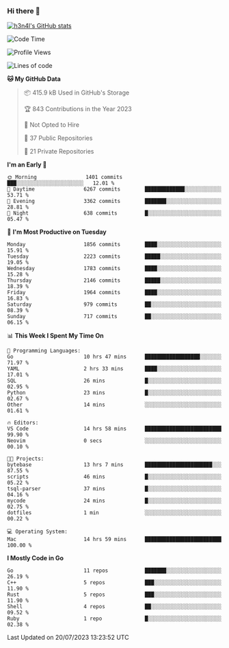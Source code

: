 ### Hi there 👋

[![h3n4l's GitHub stats](https://github-readme-stats.vercel.app/api?username=h3n4l&count_private=true&show_icons=true&theme=radical)](https://github.com/h3n4l/github-readme-stats)

<!--START_SECTION:waka-->
![Code Time](http://img.shields.io/badge/Code%20Time-1%2C424%20hrs%2036%20mins-blue)

![Profile Views](http://img.shields.io/badge/Profile%20Views-0-blue)

![Lines of code](https://img.shields.io/badge/From%20Hello%20World%20I%27ve%20Written-3.2%20million%20lines%20of%20code-blue)

**🐱 My GitHub Data** 

> 📦 415.9 kB Used in GitHub's Storage 
 > 
> 🏆 843 Contributions in the Year 2023
 > 
> 🚫 Not Opted to Hire
 > 
> 📜 37 Public Repositories 
 > 
> 🔑 21 Private Repositories 
 > 
**I'm an Early 🐤** 

```text
🌞 Morning                1401 commits        ███░░░░░░░░░░░░░░░░░░░░░░   12.01 % 
🌆 Daytime                6267 commits        █████████████░░░░░░░░░░░░   53.71 % 
🌃 Evening                3362 commits        ███████░░░░░░░░░░░░░░░░░░   28.81 % 
🌙 Night                  638 commits         █░░░░░░░░░░░░░░░░░░░░░░░░   05.47 % 
```
📅 **I'm Most Productive on Tuesday** 

```text
Monday                   1856 commits        ████░░░░░░░░░░░░░░░░░░░░░   15.91 % 
Tuesday                  2223 commits        █████░░░░░░░░░░░░░░░░░░░░   19.05 % 
Wednesday                1783 commits        ████░░░░░░░░░░░░░░░░░░░░░   15.28 % 
Thursday                 2146 commits        █████░░░░░░░░░░░░░░░░░░░░   18.39 % 
Friday                   1964 commits        ████░░░░░░░░░░░░░░░░░░░░░   16.83 % 
Saturday                 979 commits         ██░░░░░░░░░░░░░░░░░░░░░░░   08.39 % 
Sunday                   717 commits         ██░░░░░░░░░░░░░░░░░░░░░░░   06.15 % 
```


📊 **This Week I Spent My Time On** 

```text
💬 Programming Languages: 
Go                       10 hrs 47 mins      ██████████████████░░░░░░░   71.97 % 
YAML                     2 hrs 33 mins       ████░░░░░░░░░░░░░░░░░░░░░   17.01 % 
SQL                      26 mins             █░░░░░░░░░░░░░░░░░░░░░░░░   02.95 % 
Python                   23 mins             █░░░░░░░░░░░░░░░░░░░░░░░░   02.67 % 
Other                    14 mins             ░░░░░░░░░░░░░░░░░░░░░░░░░   01.61 % 

🔥 Editors: 
VS Code                  14 hrs 58 mins      █████████████████████████   99.90 % 
Neovim                   0 secs              ░░░░░░░░░░░░░░░░░░░░░░░░░   00.10 % 

🐱‍💻 Projects: 
bytebase                 13 hrs 7 mins       ██████████████████████░░░   87.55 % 
scripts                  46 mins             █░░░░░░░░░░░░░░░░░░░░░░░░   05.22 % 
tsql-parser              37 mins             █░░░░░░░░░░░░░░░░░░░░░░░░   04.16 % 
mycode                   24 mins             █░░░░░░░░░░░░░░░░░░░░░░░░   02.75 % 
dotfiles                 1 min               ░░░░░░░░░░░░░░░░░░░░░░░░░   00.22 % 

💻 Operating System: 
Mac                      14 hrs 59 mins      █████████████████████████   100.00 % 
```

**I Mostly Code in Go** 

```text
Go                       11 repos            ███████░░░░░░░░░░░░░░░░░░   26.19 % 
C++                      5 repos             ███░░░░░░░░░░░░░░░░░░░░░░   11.90 % 
Rust                     5 repos             ███░░░░░░░░░░░░░░░░░░░░░░   11.90 % 
Shell                    4 repos             ██░░░░░░░░░░░░░░░░░░░░░░░   09.52 % 
Ruby                     1 repo              █░░░░░░░░░░░░░░░░░░░░░░░░   02.38 % 
```




 Last Updated on 20/07/2023 13:23:52 UTC
<!--END_SECTION:waka-->

